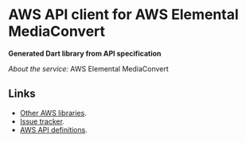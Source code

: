 # AWS API client for AWS Elemental MediaConvert

**Generated Dart library from API specification**

*About the service:*
AWS Elemental MediaConvert

## Links

- [Other AWS libraries](https://github.com/agilord/aws_client/tree/master/generated).
- [Issue tracker](https://github.com/agilord/aws_client/issues).
- [AWS API definitions](https://github.com/aws/aws-sdk-js/tree/master/apis).
